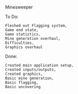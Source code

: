 ﻿Minesweeper

To Do:


    Fleshed out Flagging system,
    Game end state,
    Game statistics,
    Mine generation overhaul,
    Difficulties,
    Graphics overhaul

Done:


    Created main application setup,
    Created inputs/outputs,
    Created graphics,
    Basic mine generation,
    Basic flagging,
    Basic uncovering
